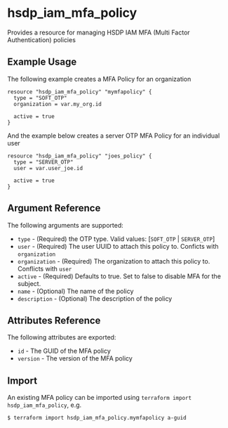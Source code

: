 # hsdp_iam_mfa_policy

Provides a resource for managing HSDP IAM MFA (Multi Factor Authentication) policies

## Example Usage

The following example creates a MFA Policy for an organization

```hcl
resource "hsdp_iam_mfa_policy" "mymfapolicy" {
  type = "SOFT_OTP"
  organization = var.my_org.id
  
  active = true
}
```
And the example below creates a server OTP MFA Policy for an individual user

```hcl
resource "hsdp_iam_mfa_policy" "joes_policy" {
  type = "SERVER_OTP"
  user = var.user_joe.id
  
  active = true
}
```

## Argument Reference

The following arguments are supported:

* `type` - (Required) the OTP type. Valid values: [`SOFT_OTP` | `SERVER_OTP`]
* `user` - (Required) The user UUID to attach this policy to. Conficts with `organization`
* `organization` - (Required) The organization to attach this policy to. Conflicts with `user`
* `active` - (Required) Defaults to true. Set to false to disable MFA for the subject. 
* `name` - (Optional) The name of the policy
* `description` - (Optional) The description of the policy

## Attributes Reference

The following attributes are exported:

* `id` - The GUID of the MFA policy
* `version` - The version of the MFA policy


## Import

An existing MFA policy can be imported using `terraform import hsdp_iam_mfa_policy`, e.g.

```shell
$ terraform import hsdp_iam_mfa_policy.mymfapolicy a-guid
```
